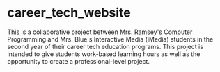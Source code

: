 # career_tech_website
This is a collaborative project between Mrs. Ramsey's Computer Programming and Mrs. Blue's Interactive Media (iMedia) students in the second year of their career tech education programs. This project is intended to give students work-based learning hours as well as the opportunity to create a professional-level project. 
